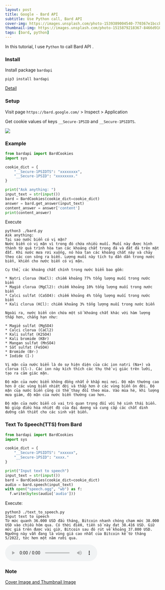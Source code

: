 ```yaml
---
layout: post
title: Google - Bard API
subtitle: Use Python call, Bard API
cover-img: https://images.unsplash.com/photo-1539389004540-770367e1bccb
thumbnail-img: https://images.unsplash.com/photo-1515879218367-8466d910aaa4
tags: [bard, python]
---
```


In this tutorial, I use `Python` to call Bard API .


### Install 
Install package `bardapi` 

```
pip3 install bardapi
```

[Detail](https://github.com/ttpho/Bard-API)

### Setup 

Visit page `https://bard.google.com/` > Inspect > Application 

Get cookie values of keys `__Secure-1PSID` and `__Secure-1PSIDTS`.

<img src = "https://github-production-user-asset-6210df.s3.amazonaws.com/3994863/285595759-7c728502-0e70-4df1-8ce8-56fca4c9d895.png">

### Example

```python
from bardapi import BardCookies
import sys

cookie_dict = {
    "__Secure-1PSIDTS": "xxxxxxxx",
    "__Secure-1PSID": "xxxxxxxx."
}

print("Ask anything: ")
input_text = str(input())
bard = BardCookies(cookie_dict=cookie_dict)
answer = bard.get_answer(input_text)
content_answer = answer['content']
print(content_answer)
```


Execute 

```
python3 ./bard.py
Ask anything: 
Tại sao nước biển có vị mặn?
Nước biển có vị mặn vì trong đó chứa nhiều muối. Muối này được hình thành từ quá trình hòa tan các khoáng chất trong đá và đất đá trên mặt đất. Khi nước mưa rơi xuống, nó hòa tan các khoáng chất này và chảy theo các con sông ra biển. Lượng muối này tích tụ dần dần trong nước biển, khiến cho nước biển có vị mặn.

Cụ thể, các khoáng chất chính trong nước biển bao gồm:

* Natri clorua (NaCl): chiếm khoảng 77% tổng lượng muối trong nước biển
* Magiê clorua (MgCl2): chiếm khoảng 10% tổng lượng muối trong nước biển
* Calci sulfat (CaSO4): chiếm khoảng 4% tổng lượng muối trong nước biển
* Kali clorua (KCl): chiếm khoảng 3% tổng lượng muối trong nước biển

Ngoài ra, nước biển còn chứa một số khoáng chất khác với hàm lượng thấp hơn, chẳng hạn như:

* Magiê sulfat (MgSO4)
* Calci clorua (CaCl2)
* Kali sulfat (K2SO4)
* Kali bromide (KBr)
* Mangan sulfat (MnSO4)
* Sắt sulfat (FeSO4)
* Bromide (Br-)
* Iodide (I-)

Vị mặn của nước biển là do sự hiện diện của các ion natri (Na+) và clorua (Cl-). Các ion này kích thích các thụ thể vị giác trên lưỡi, tạo ra cảm giác mặn.

Độ mặn của nước biển không đồng nhất ở khắp mọi nơi. Độ mặn thường cao hơn ở các vùng biển nhiệt đới và thấp hơn ở các vùng biển ôn đới. Độ mặn của nước biển cũng có thể thay đổi theo mùa. Vào mùa hè, khi lượng mưa giảm, độ mặn của nước biển thường cao hơn.

Độ mặn của nước biển có vai trò quan trọng đối với hệ sinh thái biển. Nó giúp điều hòa nhiệt độ của đại dương và cung cấp các chất dinh dưỡng cần thiết cho các sinh vật biển.
```

### Text To Speech(TTS) from Bard
 
```python
from bardapi import BardCookies
import sys

cookie_dict = {
    "__Secure-1PSIDTS": "xxxxxx",
    "__Secure-1PSID": "xxxx."
}

print("Input text to speech")
input_text = str(input())
bard = BardCookies(cookie_dict=cookie_dict)
audio = bard.speech(input_text)
with open("speech.ogg", "wb") as f:
  f.write(bytes(audio['audio']))
```

Execute: 

```
python3 ./text_to_speech.py
Input text to speech
Từ mức quanh 36.000 USD đầu tháng, Bitcoin nhanh chóng chạm mức 38.000 USD vào chiều hôm qua. Có thời điểm, tiền số này đạt 38.416 USD. Giữ mức giá trên được vài giờ, Bitcoin sau đó rút về khoảng 37.800 USD. Ngưỡng này vẫn đang là vùng giá cao nhất của Bitcoin kể từ tháng 5/2022, tức hơn một năm rưỡi qua.
```

![File audio](/_codes/speech.ogg)



### Note
[Cover Image and Thumbnail Image](https://unsplash.com/)